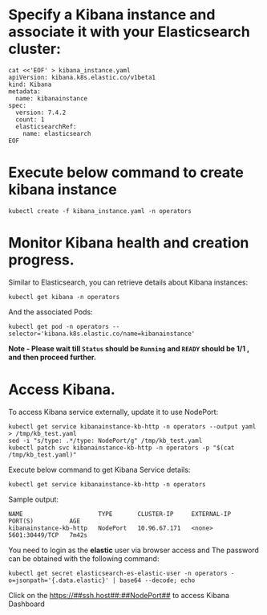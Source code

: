 # Specify a Kibana instance and associate it with your Elasticsearch cluster:

```execute
cat <<'EOF' > kibana_instance.yaml
apiVersion: kibana.k8s.elastic.co/v1beta1
kind: Kibana
metadata:
  name: kibanainstance
spec:
  version: 7.4.2
  count: 1
  elasticsearchRef:
    name: elasticsearch
EOF
```

# Execute below command to create kibana instance

```execute
kubectl create -f kibana_instance.yaml -n operators
```

# Monitor Kibana health and creation progress.

Similar to Elasticsearch, you can retrieve details about Kibana instances:

```execute
kubectl get kibana -n operators
```

And the associated Pods:

```execute
kubectl get pod -n operators --selector='kibana.k8s.elastic.co/name=kibanainstance'
```

**Note - Please wait till `Status` should be `Running` and `READY` should be 1/1 , and then proceed further.**

# Access Kibana.

To access Kibana service externally, update it to use NodePort:

```execute
kubectl get service kibanainstance-kb-http -n operators --output yaml > /tmp/kb_test.yaml
sed -i "s/type: .*/type: NodePort/g" /tmp/kb_test.yaml
kubectl patch svc kibanainstance-kb-http -n operators -p "$(cat /tmp/kb_test.yaml)"
```

Execute below command to get Kibana Service details:

```execute
kubectl get service kibanainstance-kb-http -n operators
```

Sample output:
```
NAME                     TYPE       CLUSTER-IP     EXTERNAL-IP   PORT(S)          AGE
kibanainstance-kb-http   NodePort   10.96.67.171   <none>        5601:30449/TCP   7m42s
```

You need to login as the **elastic** user via browser access and The password can be obtained with the following command:

```execute
kubectl get secret elasticsearch-es-elastic-user -n operators -o=jsonpath='{.data.elastic}' | base64 --decode; echo
```

Click on the <a href="https://##ssh.host##:##NodePort##" target="_blank">https://##ssh.host##:##NodePort##</a> to access Kibana Dashboard

